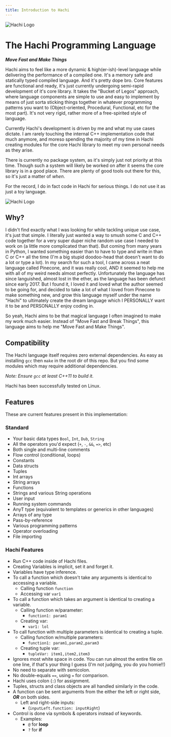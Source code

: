 ```yaml
---
title: Introduction to Hachi
---
```


![Hachi Logo](/Hachi_Logo-Medium.png "Hachi Logo" )

# The Hachi Programming Language
**_Move Fast and Make Things_**

Hachi aims to feel like a more dynamic & high(er-ish)-level language while delivering the performance of a compiled one. It's a memory safe and statically typed compiled language. And it's pretty dope bro. Core features are functional and ready, it's just currently undergoing semi-rapid development of it's core library. It takes the "Bucket of Legos" approach, where language components are simple to use and easy to implement by means of just sorta sticking things together in whatever programming patterns you want to (Object-oriented, Procedural, Functional, etc for the most part). It's not very rigid, rather more of a free-spirited style of language.

Currently Hachi's development is driven by me and what my use cases dictate. I am rarely touching the internal C++ implementation code that much anymore, and moreso spending the majority of my time in Hachi creating modules for the core Hachi library to meet my own personal needs as they arise.

There is currently no package system, as it's simply just not priority at this time. Though such a system will likely be worked on after it seems the core library is in a good place. There are plenty of good tools out there for this, so it's just a matter of _when_.

For the record, I do in fact code in Hachi for serious things. I do not use it as just a toy language. 

![Hachi Logo](/hachi-help-screen.png "Hachi Help Screen" )

## Why?
I didn't find exactly what I was looking for while tackling unique use case, it's just that simple. I literally just wanted a way to smush some C and C++ code together for a very super duper niche random use case I needed to work on (a little more complicated than that). But coming from many years in Python, I wanted something easier than to have to type and write in than C or C++ all the time (I'm a big stupid doodoo-head that doesn't want to do a lot or type a lot). In my search for such a tool, I came across a neat language called Pinecone, and it was really cool, AND it seemed to help me with all of my weird needs almost perfectly. Unfortunately the language has since languished, almost lost in the ether, as the language has been defunct since early 2017. But I found it, I loved it and loved what the author seemed to be going for, and decided to take a lot of what I loved from Pinecone to make something new, and grow this language myself under the name "Hachi" to ultimately create the dream language which I PERSONALLY want it to be and PERSONALLY enjoy coding in. 

So yeah, Hachi aims to be that magical language I often imagined to make my work much easier. Instead of "Move Fast and Break Things", this language aims to help me "Move Fast and Make Things".

## Compatibility
The Hachi language itself requires zero external dependencies. As easy as installing `gcc` then `make` in the root dir of this repo. But you find some modules which may require additional dependencies.

*Note: Ensure `gcc` at least C++11  to build it.*

Hachi has been successfully tested on Linux.

## Features
These are current features present in this implementation:

### Standard
* Your basic data types `Bool`, `Int`, `Dub`, `String`
* All the operators you'd expect (`+`, `-`, `&&`, `=>`, etc)
* Both single and multi-line comments
* Flow control (conditional, loops)
* Constants
* Data structs
* Tuples
* Int arrays
* String arrays
* Functions
* Strings and various String operations
* User input
* Running system commands
* AnyT type (equivalent to templates or generics in other languages)
* Arrays of any type
* Pass-by-reference
* Various programming patterns
* Operator overloading
* File importing

### Hachi Features
- Run C++ code inside of Hachi files.
- Creating Variables is implicit, set it and forget it.
- Variables have type inference.
- To call a function which doesn't take any arguments is identical to accessing a variable.
    - Calling function `function`
    - Accessing var `var1`
- To call a function which takes an argument is identical to creating a variable.
    - Calling function w/parameter:
        - `function1: param1`
    - Creating var:
        - `var1: lol`
- To call function with multiple parameters is identical to creating a tuple.
    - Calling function w/multiple parameters:
        - `function1: param1,param2,param3`
    - Creating tuple var:
        - `tupleVar: item1,item2,item3`
- Ignores most white space in code. You can run almost the entire file on one line, if that's your thing I guess (I'm not judging, you do you homie!!)
- No need to separate with semicolon.
- No double-equals `==`, using `=` for comparison.
- Hachi uses colon (`:`) for assignment.
- Tuples, structs and class objects are all handled similarly in the code.
- A function can be sent arguments from the either the left or right side, ***OR*** on both sides.
    - Left and right-side inputs:
        - (`inputLeft.function: inputRight`)
- Control is done via symbols & operators instead of keywords.
    - Examples:
        - `@` for **loop**
        - `?` for **if**
